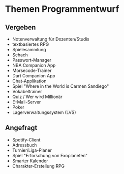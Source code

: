 # Themen Programmentwurf

## Vergeben

* Notenverwaltung für Dozenten/Studis
* textbasiertes RPG
* Spielesammlung
* Schach
* Passwort-Manager
* NBA Companion App
* Morsecode-Trainer
* Dart Companion App
* Chat-Applikation
* Spiel "Where in the World is Carmen Sandiego"
* Vokabeltrainer
* Quiz / Wer wird Millionär
* E-Mail-Server
* Poker
* Lagerverwaltungssystem (LVS)

## Angefragt

* Spotify-Client
* Adressbuch
* Turnier/Liga-Planer
* Spiel "Erforschung von Exoplaneten"
* Smarter Kalender
* Charakter-Erstellung RPG
